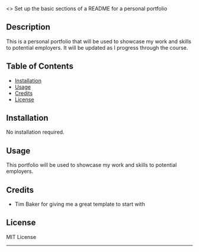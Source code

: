 <> Set up the basic sections of a README for a personal portfolio

## Description

This is a personal portfolio that will be used to showcase my work and skills to potential employers. It will be updated as I progress through the course.

## Table of Contents

* [Installation](#installation)
* [Usage](#usage)
* [Credits](#credits)
* [License](#license)

## Installation

No installation required.

## Usage

This portfolio will be used to showcase my work and skills to potential employers.

## Credits

* Tim Baker for giving me a great template to start with


## License

MIT License

---

